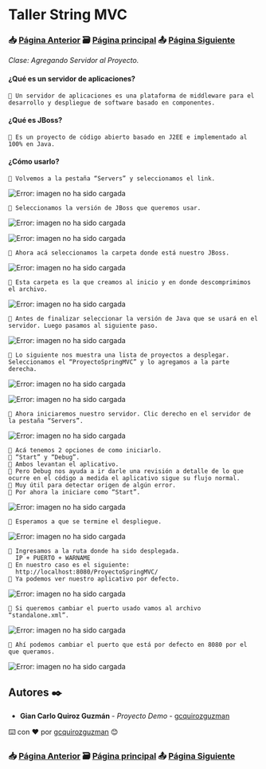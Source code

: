 # Taller String MVC                                                                       
### 📥 [Página Anterior](https://github.com/gcquirozguzman/java-spring-mvc-tcs-202004/tree/INSTC00001)          🗃️ [Página principal](https://github.com/gcquirozguzman/java-spring-mvc-tcs-202004)          📤 [Página Siguiente](https://github.com/gcquirozguzman/java-spring-mvc-tcs-202004/tree/MLCSP00001)

_Clase: Agregando Servidor al Proyecto._

#### ¿Qué es un servidor de aplicaciones?

```
📢 Un servidor de aplicaciones es una plataforma de middleware para el desarrollo y despliegue de software basado en componentes.
```

#### ¿Qué es JBoss?

```
📢 Es un proyecto de código abierto basado en J2EE e implementado al 100% en Java.
```

#### ¿Cómo usarlo?

```
📢 Volvemos a la pestaña “Servers” y seleccionamos el link.
```

![Error: imagen no ha sido cargada](https://github.com/gcquirozguzman/java-spring-mvc-tcs-202004/blob/master/imagenes/ASVPR00001_1.png)

```
📢 Seleccionamos la versión de JBoss que queremos usar.
```

![Error: imagen no ha sido cargada](https://github.com/gcquirozguzman/java-spring-mvc-tcs-202004/blob/master/imagenes/ASVPR00001_2.png)

![Error: imagen no ha sido cargada](https://github.com/gcquirozguzman/java-spring-mvc-tcs-202004/blob/master/imagenes/ASVPR00001_3.png)

```
📢 Ahora acá seleccionamos la carpeta donde está nuestro JBoss.
```

![Error: imagen no ha sido cargada](https://github.com/gcquirozguzman/java-spring-mvc-tcs-202004/blob/master/imagenes/ASVPR00001_4.png)

```
📢 Esta carpeta es la que creamos al inicio y en donde descomprimimos el archivo.
```

![Error: imagen no ha sido cargada](https://github.com/gcquirozguzman/java-spring-mvc-tcs-202004/blob/master/imagenes/ASVPR00001_5.png)

```
📢 Antes de finalizar seleccionar la versión de Java que se usará en el servidor. Luego pasamos al siguiente paso.
```

![Error: imagen no ha sido cargada](https://github.com/gcquirozguzman/java-spring-mvc-tcs-202004/blob/master/imagenes/ASVPR00001_6.png)

```
📢 Lo siguiente nos muestra una lista de proyectos a desplegar. Seleccionamos el “ProyectoSpringMVC” y lo agregamos a la parte derecha.
```

![Error: imagen no ha sido cargada](https://github.com/gcquirozguzman/java-spring-mvc-tcs-202004/blob/master/imagenes/ASVPR00001_7.png)

![Error: imagen no ha sido cargada](https://github.com/gcquirozguzman/java-spring-mvc-tcs-202004/blob/master/imagenes/ASVPR00001_8.png)

```
📢 Ahora iniciaremos nuestro servidor. Clic derecho en el servidor de la pestaña “Servers”.

```

![Error: imagen no ha sido cargada](https://github.com/gcquirozguzman/java-spring-mvc-tcs-202004/blob/master/imagenes/ASVPR00001_9.png)

```
📢 Acá tenemos 2 opciones de como iniciarlo. 
📢 “Start” y “Debug”. 
📢 Ambos levantan el aplicativo. 
📢 Pero Debug nos ayuda a ir darle una revisión a detalle de lo que ocurre en el código a medida el aplicativo sigue su flujo normal.
📢 Muy útil para detectar origen de algún error.
📢 Por ahora la iniciare como “Start”.
```

![Error: imagen no ha sido cargada](https://github.com/gcquirozguzman/java-spring-mvc-tcs-202004/blob/master/imagenes/ASVPR00001_10.png)

```
📢 Esperamos a que se termine el despliegue.
```

![Error: imagen no ha sido cargada](https://github.com/gcquirozguzman/java-spring-mvc-tcs-202004/blob/master/imagenes/ASVPR00001_11.png)
```
📢 Ingresamos a la ruta donde ha sido desplegada. 
  IP + PUERTO + WARNAME
📢 En nuestro caso es el siguiente:
  http://localhost:8080/ProyectoSpringMVC/
📢 Ya podemos ver nuestro aplicativo por defecto.
```

![Error: imagen no ha sido cargada](https://github.com/gcquirozguzman/java-spring-mvc-tcs-202004/blob/master/imagenes/ASVPR00001_12.png)

```
📢 Si queremos cambiar el puerto usado vamos al archivo “standalone.xml”.
```

![Error: imagen no ha sido cargada](https://github.com/gcquirozguzman/java-spring-mvc-tcs-202004/blob/master/imagenes/ASVPR00001_13.png)

```
📢 Ahí podemos cambiar el puerto que está por defecto en 8080 por el que queramos.
```

![Error: imagen no ha sido cargada](https://github.com/gcquirozguzman/java-spring-mvc-tcs-202004/blob/master/imagenes/ASVPR00001_14.png)

## Autores ✒️

* **Gian Carlo Quiroz Guzmán** - *Proyecto Demo* - [gcquirozguzman](https://github.com/gcquirozguzman)

⌨️ con ❤️ por [gcquirozguzman](https://github.com/gcquirozguzman) 😊

### 📥 [Página Anterior](https://github.com/gcquirozguzman/java-spring-mvc-tcs-202004/tree/INSTC00001)          🗃️ [Página principal](https://github.com/gcquirozguzman/java-spring-mvc-tcs-202004)          📤 [Página Siguiente](https://github.com/gcquirozguzman/java-spring-mvc-tcs-202004/tree/MLCSP00001)

